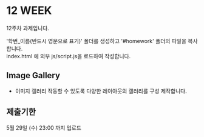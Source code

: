 # 12 WEEK

12주차 과제입니다.

'학번_이름(반드시 영문으로 표기)' 폴더를 생성하고 '#homework' 폴더의 파일을 복사합니다.<br/>
index.html 에 외부 js/script.js을 로드하여 작성합니다.

## Image Gallery

- 이미지 갤러리 작동할 수 있도록 다양한 레이아웃의 갤러리를 구성 제작합니다.

## 제출기한

5월 29일 (수) 23:00 까지 업로드